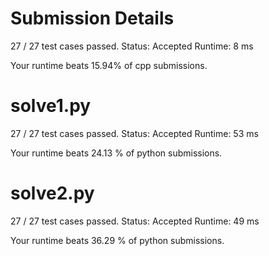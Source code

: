 # Submission Details
27 / 27 test cases passed.
Status: Accepted
Runtime: 8 ms

Your runtime beats 15.94% of cpp submissions.

# solve1.py

27 / 27 test cases passed.
Status: Accepted
Runtime: 53 ms

Your runtime beats 24.13 % of python submissions.

# solve2.py

27 / 27 test cases passed.
Status: Accepted
Runtime: 49 ms

Your runtime beats 36.29 % of python submissions.

